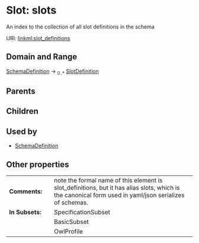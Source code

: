 
# Slot: slots


An index to the collection of all slot definitions in the schema

URI: [linkml:slot_definitions](https://w3id.org/linkml/slot_definitions)


## Domain and Range

[SchemaDefinition](SchemaDefinition.md) &#8594;  <sub>0..\*</sub> [SlotDefinition](SlotDefinition.md)

## Parents


## Children


## Used by

 * [SchemaDefinition](SchemaDefinition.md)

## Other properties

|  |  |  |
| --- | --- | --- |
| **Comments:** | | note the formal name of this element is slot_definitions, but it has alias slots, which is the canonical form used in yaml/json serializes of schemas. |
| **In Subsets:** | | SpecificationSubset |
|  | | BasicSubset |
|  | | OwlProfile |


